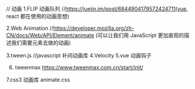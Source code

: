 // 动画
1.FLIP 动画队列 //https://juejin.im/post/6844904179572424711(vue, react 都在使用的动画思想)

2.Web Animation //https://developer.mozilla.org/zh-CN/docs/Web/API/Element/animate (可以让我们用 JavaScript 更加直观的描述我们需要元素去做的动画)

3.tween.js //javascript 补间动画库
4.Velocity
5.vue 动画钩子

6. tweenmax https://www.tweenmax.com.cn/start/init/

7.css3 动画库 animate.css
